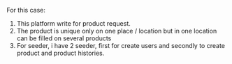 For this case:
1. This platform write for product request.
2. The product is unique only on one place / location but in one location can be filled
on several products
3. For seeder, i have 2 seeder, first for create users and secondly to create product and product histories.
